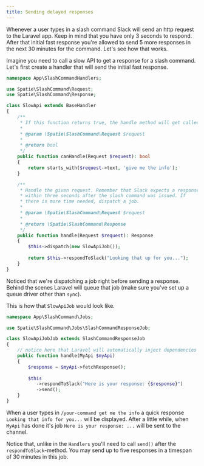 ```yaml
---
title: Sending delayed responses
---
```


Whenever a user types in a slash command Slack will send an http request to the Laravel app. Keep in mind that you have only 3 seconds to respond. After that initial fast response you're allowed to send 5 more responses in the next 30 minutes for the command. Let's see how that works.

Imagine you need to call a slow API to get a response for a slash command. Let's first create a handler that will send the initial fast response.


```php
namespace App\SlashCommandHandlers;

use Spatie\SlashCommand\Request;
use Spatie\SlashCommand\Response;

class SlowApi extends BaseHandler
{
    /**
     * If this function returns true, the handle method will get called.
     *
     * @param \Spatie\SlashCommand\Request $request
     *
     * @return bool
     */
    public function canHandle(Request $request): bool
    {
        return starts_with($request->text, 'give me the info');
    }

    /**
     * Handle the given request. Remember that Slack expects a response
     * within three seconds after the slash command was issued. If
     * there is more time needed, dispatch a job.
     * 
     * @param \Spatie\SlashCommand\Request $request
     * 
     * @return \Spatie\SlashCommand\Response
     */
    public function handle(Request $request): Response
    {
        $this->dispatch(new SlowApiJob());
    
        return $this->respondToSlack("Looking that up for you...");
    }
}
```

Noticed that we're dispatching a job right before sending a response. Behind the scenes Laravel will queue that job (make sure you've set up a queue driver other than `sync`).

This is how that `SlowApiJob` would look like.

```php
namespace App\SlashCommand\Jobs;

use Spatie\SlashCommand\Jobs\SlashCommandResponseJob;

class SlowApiJobJob extends SlashCommandResponseJob
{
    // notice here that Laravel will automatically inject dependencies here
    public function handle(MyApi $myApi)
    {
        $response = $myApi->fetchResponse();
        
        $this
           ->respondToSlack("Here is your response: {$response}")
           ->send();
    }
}
```

When a user types in `/your-command get me the info` a quick response `Looking that info for you...` will be displayed. After a little while, when `MyApi` has done it's job `Here is your response: ...` will be sent to the channel.

Notice that, unlike in the `Handlers` you'll need to call `send()` after the `respondToSlack`-method. You may send up to five responses in a timespan of 30 minutes in this job.
